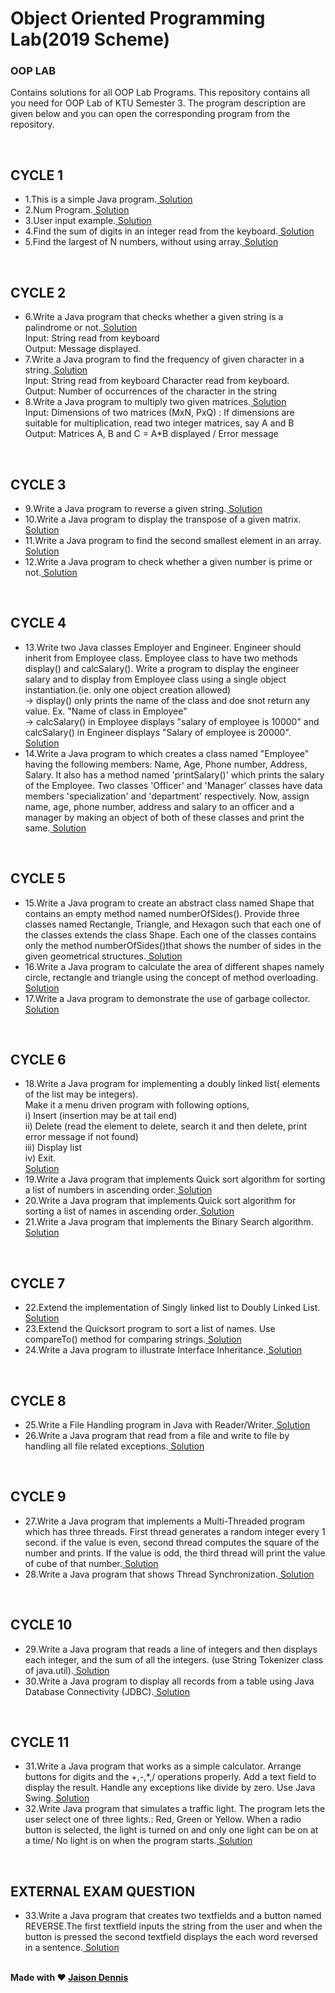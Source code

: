 # Object Oriented Programming Lab(2019 Scheme)
<h3>OOP LAB</h3>
<p>Contains solutions for all OOP Lab Programs.
This repository contains all you need for OOP Lab of KTU Semester 3.
The program description are given below and you can open the corresponding program from the repository.</p>
<br>
<h2>CYCLE 1</h2>
<ul>
<li>1.This is a simple Java program.<a href="https://github.com/jaison080/oop_lab/blob/main/Example/Example.java" target="blank" > Solution</a></li>
<li>2.Num Program.<a href="https://github.com/jaison080/oop_lab/blob/main/Num/Num.java" target="blank" > Solution</a></li>
<li>3.User input example.<a href="https://github.com/jaison080/oop_lab/blob/main/Salary/Salary.java" target="blank" > Solution</a></li>
<li>4.Find the sum of digits in an integer read from the keyboard.<a href="https://github.com/jaison080/oop_lab/blob/main/SumDigits/SumDigits.java" target="blank" > Solution</a></li>
<li>5.Find the largest of N numbers, without using array.<a href="https://github.com/jaison080/oop_lab/blob/main/Maximum/Maximum.java" target="blank" > Solution</a></li>
  </ul>
  <br>
  <h2>CYCLE 2</h2>
  <ul>
<li>6.Write a Java program that checks whether a given string is a palindrome or not.<a href="https://github.com/jaison080/oop_lab/blob/main/Palindrome/Palindrome.java" target="blank" > Solution</a>
<br>Input:     String read from keyboard
<br>Output:  Message displayed.
 </li>
<li>7.Write a Java program to find the frequency of given character in a string.<a href="https://github.com/jaison080/oop_lab/blob/main/Frequency/Frequency.java" target="blank" > Solution</a>
<br>Input:  String read from keyboard
           Character read from keyboard.
<br>Output: Number of occurrences of the character in the string</li>
<li>8.Write a Java program to multiply two given matrices.<a href="https://github.com/jaison080/oop_lab/blob/main/MatrixMultiplication/MatrixMultiplication.java" target="blank" > Solution</a>
<br>Input:  Dimensions of two matrices (MxN, PxQ)
        : If dimensions are suitable for multiplication, read two integer matrices, say A and B
<br>Output: Matrices A, B and C = A*B displayed / Error message</li>
  </ul>
  <br>
  <h2>CYCLE 3</h2>
  <ul>
<li>9.Write a Java program to reverse a given string.<a href="https://github.com/jaison080/oop_lab/blob/main/Reverse/Reverse.java" target="blank" > Solution</a></li>
<li>10.Write a Java program to display the transpose of a given matrix.<a href="https://github.com/jaison080/oop_lab/blob/main/Transpose/Transpose.java" target="blank" > Solution</a></li>
<li>11.Write a Java program to find the second smallest element in an array.<a href="https://github.com/jaison080/oop_lab/blob/main/SecondSmallest/SecondSmallest.java" target="blank" > Solution</a></li>
<li>12.Write a Java program to check whether a given number is prime or not.<a href="https://github.com/jaison080/oop_lab/blob/main/Prime/Prime.java" target="blank" > Solution</a></li>
  </ul>
  <br>
  <h2>CYCLE 4</h2>
  <ul>
<li>13.Write two Java classes Employer and Engineer. Engineer should inherit from Employee class. Employee class to have two methods display() and calcSalary(). Write a program to display the engineer salary and to display from Employee class using a single object instantiation.(ie. only one object creation allowed)
<br>-> display() only prints the name of the class and doe snot return any value. Ex. "Name of class in Employee"
<br>-> calcSalary() in Employee displays "salary of employee is 10000" and calcSalary() in Engineer displays "Salary of employee is 20000".<br><a href="https://github.com/jaison080/oop_lab/blob/main/Employer/Employer.java" target="blank" > Solution</a></li>
  <li>14.Write a Java program to which creates a class named "Employee" having the following members: Name, Age, Phone number, Address, Salary. It also has a method named 'printSalary()' which prints the salary of the Employee. Two classes 'Officer' and 'Manager' classes have data members 'specialization' and 'department' respectively. Now, assign name, age, phone number, address and salary to an officer and a manager by making an object of both of these classes and print the same.<a href="https://github.com/jaison080/oop_lab/blob/main/Inheritance/Employee.java" target="blank" > Solution</a></li>
  </ul>
  <br>
  <h2>CYCLE 5</h2>
  <ul>
   <li>15.Write a Java program to create an abstract class named Shape that contains an empty method named numberOfSides(). Provide three classes named Rectangle, Triangle, and Hexagon such that each one of the classes extends the class Shape. Each one of the classes contains only the method numberOfSides()that shows the number of sides in the given geometrical structures.<a href="https://github.com/jaison080/oop_lab/blob/main/Shapes/Shapes.java" target="blank" > Solution</a></li>
  <li>16.Write a Java program to calculate the area of different shapes namely circle, rectangle and triangle using the concept of method overloading.<a href="https://github.com/jaison080/oop_lab/blob/main/Area/Area.java" target="blank" > Solution</a></li>
  <li>17.Write a Java program to demonstrate the use of garbage collector.<a href="https://github.com/jaison080/oop_lab/blob/main/Garbage/Garbage.java" target="blank" > Solution</a></li>
  </ul>
  <br>
  <h2>CYCLE 6</h2>
<ul>
<li>18.Write a Java program for implementing a doubly linked list( elements of the list may be integers).
<br>Make it a menu driven program with following options,
<br>i) Insert (insertion may be at tail end)
<br>ii) Delete (read the element to delete, search it and then delete, print error message if not found)
<br>iii) Display list
<br>iv) Exit.
  <br><a href="https://github.com/jaison080/oop_lab/blob/main/DoublyLinkedList/DoublyLinkedList.java" target="blank" > Solution</a></li>
  <li>19.Write a Java program that implements Quick sort algorithm for sorting a list of numbers in ascending order.<a href="https://github.com/jaison080/oop_lab/blob/main/QuickSortNumber/QuickSortNumber.java" target="blank" > Solution</a></li>
  <li>20.Write a Java program that implements Quick sort algorithm for sorting a list of names in ascending order.<a href="https://github.com/jaison080/oop_lab/blob/main/QuickSortNames/QuickSortNames.java" target="blank" > Solution</a></li>
  <li>21.Write a Java program that implements the Binary Search algorithm.<a href="https://github.com/jaison080/oop_lab/blob/main/BinarySearch/BinarySearch.java" target="blank" > Solution</a></li>
  </ul>
  <br>
  <h2>CYCLE 7</h2>
  <ul>
  <li>22.Extend the implementation of Singly linked list to Doubly Linked List.<a href="https://github.com/jaison080/oop_lab/blob/main/SinglyLinkedList/SinglyLinkedList.java" target="blank" > Solution</a></li>
  <li>23.Extend the Quicksort program to sort a list of names. Use compareTo() method for comparing strings.<a href="https://github.com/jaison080/oop_lab/blob/main/QuickSortNames/QuickSortNames.java" target="blank" > Solution</a></li>
  <li>24.Write a Java program to illustrate Interface Inheritance.<a href="https://github.com/jaison080/oop_lab/blob/main/InterfaceInheritance/InterfaceInheritance.java" target="blank" > Solution</a></li>
  </ul>
  <br>
  <h2>CYCLE 8</h2>
  <ul>
  <li>25.Write a File Handling program in Java with Reader/Writer.<a href="https://github.com/jaison080/oop_lab/blob/main/FileHandling/FileHandling.java" target="blank" > Solution</a></li>
  <li>26.Write a Java program that read from a file and write to file by handling all file related exceptions.<a href="https://github.com/jaison080/oop_lab/blob/main/FileException/FileException.java" target="blank" > Solution</a></li>
  </ul>
  <br>
  <h2>CYCLE 9</h2>
  <ul>
  <li>27.Write a Java program that implements a Multi-Threaded program which has three threads. First thread generates a random integer every 1 second. if the value is even, second thread computes the square of the number and prints. If the value is odd, the third thread will print the value of cube of that number.<a href="https://github.com/jaison080/oop_lab/blob/main/MultiThreading/MultiThreading.java" target="blank" > Solution</a> </li>
  <li>28.Write a Java program that shows Thread Synchronization.<a href="https://github.com/jaison080/oop_lab/blob/main/ThreadSynchronization/ThreadSynchronization.java" target="blank" > Solution</a></li>
  </ul>
  <br>
  <h2>CYCLE 10</h2>
  <ul>
  <li>29.Write a Java program that reads a line of integers and then displays each integer, and the sum of all the integers. (use String Tokenizer class of java.util).<a href="https://github.com/jaison080/oop_lab/blob/main/StringTokenizer/StringToken.java" target="blank" > Solution</a></li>
  <li>30.Write a Java program to display all records from a table using Java Database Connectivity (JDBC).<a href="https://github.com/jaison080/oop_lab/blob/main/JDBCConnectivity/JDBCConnectivity.java" target="blank" > Solution</a></li>
  </ul>
  <br>
   <h2>CYCLE 11</h2>
  <ul>
  <li>31.Write a Java program that works as a simple calculator. Arrange buttons for digits and the +,-,*,/ operations properly. Add a text field to display the result. Handle any exceptions like divide by zero. Use Java Swing.<a href="https://github.com/jaison080/oop_lab/blob/main/Calculator/Calculator.java" target="blank" > Solution</a></li>
  <li>32.Write Java program that simulates a traffic light. The program lets the user select one of three lights.: Red, Green or Yellow. When a radio button is selected, the light is turned on and only one light can be on at a time/ No light is on when the program starts.<a href="https://github.com/jaison080/oop_lab/blob/main/TrafficLight/TrafficLight.java" target="blank" > Solution</a></li>
  </ul>
  <br>
  <h2>EXTERNAL EXAM QUESTION</h2>
  <ul>
  <li>33.Write a Java program that creates two textfields and a button named REVERSE.The first textfield inputs the string from the user and when the button is pressed the second textfield displays the each word reversed in a sentence.<a href="https://github.com/jaison080/oop_lab/blob/main/ExternalExam/Reverse.java" target="blank" > Solution</a></li>
  </ul>
  <br>
<b>Made with ❤️ </b><a href="https://github.com/jaison080"><b>Jaison Dennis</b></a>
